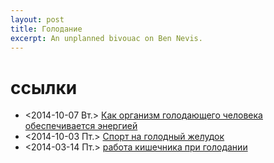 ```yaml
---
layout: post
title: Голодание
excerpt: An unplanned bivouac on Ben Nevis.
---
```


# ссылки

-   <span class="timestamp-wrapper"><span class="timestamp">&lt;2014-10-07 Вт.&gt; </span></span> [Как организм голодающего человека обеспечивается энергией](http://livebalans.ru/dieti/en_vovremj_golodanij.php)
-   <span class="timestamp-wrapper"><span class="timestamp">&lt;2014-10-03 Пт.&gt; </span></span> [Спорт на голодный желудок](http://lifehacker.ru/2014/08/08/sport-na-golodnyj-zheludok/)
-   <span class="timestamp-wrapper"><span class="timestamp">&lt;2014-03-14 Пт.&gt; </span></span> [работа кишечника при голодании](http://all-gigiena.ru/lit/434-rabota-kishechnika-pri-golodanii)
